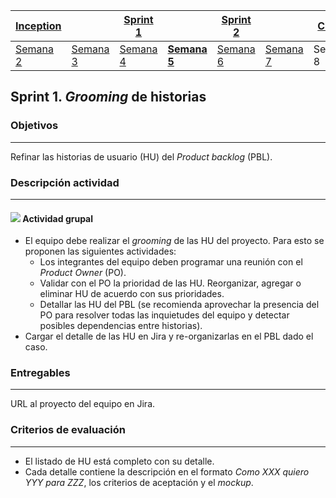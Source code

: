 | [Inception](https://avargas20.github.io/MISW-Procesos/semanas/inception/inception) |   | [Sprint 1](https://avargas20.github.io/MISW-Procesos/semanas/sprint1/sprint1) |   | [Sprint 2](https://avargas20.github.io/MISW-Procesos/semanas/sprint2/sprint2) |   | [Cierre]() |
|-----------|---|----------|---|----------|---|--------|
| [Semana 2](https://avargas20.github.io/MISW-Procesos/semanas/inception/semana2/semana2)         | [Semana 3](https://avargas20.github.io/MISW-Procesos/semanas/inception/semana3/semana3) | [Semana 4](https://avargas20.github.io/MISW-Procesos/semanas/sprint1/semana4/semana4) | **[Semana 5](https://avargas20.github.io/MISW-Procesos/semanas/sprint1/semana5/semana5)** | [Semana 6](https://avargas20.github.io/MISW-Procesos/semanas/sprint2/semana6/semana6) | [Semana 7](https://avargas20.github.io/MISW-Procesos/semanas/sprint1/semana7/semana7) | Semana 8      |

## Sprint 1. *Grooming* de historias

### Objetivos
---

Refinar las historias de usuario (HU) del *Product backlog* (PBL).


### Descripción actividad
---

#### ![](./../../assets/images/grupo.png) Actividad grupal

* El equipo debe realizar el *grooming* de las HU del proyecto. Para esto se proponen las siguientes actividades:
  * Los integrantes del equipo deben programar una reunión con el *Product Owner* (PO).
  * Validar con el PO la prioridad de las HU. Reorganizar, agregar o eliminar HU de acuerdo con sus prioridades.
  * Detallar las HU del PBL (se recomienda aprovechar la presencia del PO para resolver todas las inquietudes del equipo y detectar posibles dependencias entre historias).
* Cargar el detalle de las HU en Jira y re-organizarlas en el PBL dado el caso.


### Entregables
---

URL al proyecto del equipo en Jira.


### Criterios de evaluación

---
* El listado de HU está completo con su detalle.
* Cada detalle contiene la descripción en el formato *Como XXX quiero YYY para ZZZ*, los criterios de aceptación y el *mockup*.


